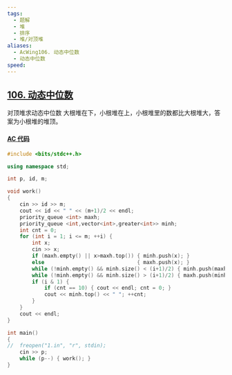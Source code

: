 ```yaml
---
tags:
  - 题解
  - 堆
  - 排序
  - 堆/对顶堆
aliases:
  - AcWing106. 动态中位数
  - 动态中位数
speed:
---
```

## [106. 动态中位数](https://www.acwing.com/problem/content/108/)

对顶堆求动态中位数
大根堆在下，小根堆在上，小根堆里的数都比大根堆大，答案为小根堆的堆顶。

#### [AC 代码](https://www.acwing.com/problem/content/submission/code_detail/36423057/)

```cpp
#include <bits/stdc++.h>

using namespace std;

int p, id, m;

void work()
{
	cin >> id >> m;
	cout << id << " " << (m+1)/2 << endl;
	priority_queue <int> maxh;
	priority_queue <int,vector<int>,greater<int>> minh;
	int cnt = 0;
	for (int i = 1; i <= m; ++i) {
		int x;
		cin >> x;
		if (maxh.empty() || x>maxh.top()) { minh.push(x); }
		else                              { maxh.push(x); }
		while (!minh.empty() && minh.size() < (i+1)/2) { minh.push(maxh.top()); maxh.pop(); }
		while (!minh.empty() && minh.size() > (i+1)/2) { maxh.push(minh.top()); minh.pop(); }
		if (i & 1) {
			if (cnt == 10) { cout << endl; cnt = 0; }
			cout << minh.top() << " "; ++cnt;
		}
	}
	cout << endl;
}

int main()
{
//	freopen("1.in", "r", stdin);
	cin >> p;
	while (p--) { work(); }
}
```
